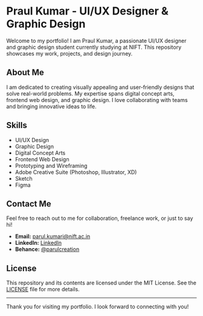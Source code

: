 # Praul Kumar - UI/UX Designer & Graphic Design

Welcome to my portfolio! I am Praul Kumar, a passionate UI/UX designer and graphic design student currently studying at NIFT. This repository showcases my work, projects, and design journey.

## About Me

I am dedicated to creating visually appealing and user-friendly designs that solve real-world problems. My expertise spans digital concept arts, frontend web design, and graphic design. I love collaborating with teams and bringing innovative ideas to life.

## Skills

- UI/UX Design
- Graphic Design
- Digital Concept Arts
- Frontend Web Design
- Prototyping and Wireframing
- Adobe Creative Suite (Photoshop, Illustrator, XD)
- Sketch
- Figma

## Contact Me

Feel free to reach out to me for collaboration, freelance work, or just to say hi!

- **Email:** [parul.kumari@nift.ac.in](mailto:parul.kumari@nift.ac.in)
- **LinkedIn:** [LinkedIn](https://www.linkedin.com/in/parul-kumari-9b5609290/)
- **Behance:** [@parulcreation](https://www.behance.net/parulcreation)

## License

This repository and its contents are licensed under the MIT License. See the [LICENSE](LICENSE) file for more details.

---

Thank you for visiting my portfolio. I look forward to connecting with you!
